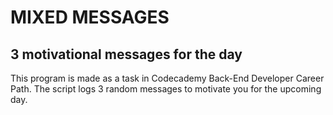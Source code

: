 # MIXED MESSAGES
## 3 motivational messages for the day

This program is made as a task in Codecademy Back-End Developer Career Path.
The script logs 3 random messages to motivate you for the upcoming day.